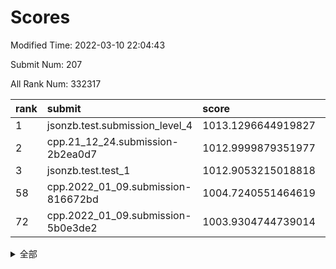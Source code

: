 # Scores

Modified Time: 2022-03-10 22:04:43

Submit Num: 207

All Rank Num: 332317

| rank |               submit               |       score        |       sigma        | pk_num |
| :--- | :--------------------------------- | :----------------- | :----------------- | :----- |
| 1    | jsonzb.test.submission_level_4     | 1013.1296644919827 | 0.8041068554235423 | 6425   |
| 2    | cpp.21_12_24.submission-2b2ea0d7   | 1012.9999879351977 | 0.8298592131070127 | 6424   |
| 3    | jsonzb.test.test_1                 | 1012.9053215018818 | 0.8134074090110937 | 6419   |
| 58   | cpp.2022_01_09.submission-816672bd | 1004.7240551464619 | 0.7242828885206638 | 6421   |
| 72   | cpp.2022_01_09.submission-5b0e3de2 | 1003.9304744739014 | 0.7143078680803521 | 6415   |


<details>
<summary>全部</summary>

| rank |                 submit                 |       score        |       sigma        | pk_num |
| :--- | :------------------------------------- | :----------------- | :----------------- | :----- |
| 1    | jsonzb.test.submission_level_4         | 1013.1296644919827 | 0.8041068554235423 | 6425   |
| 2    | cpp.21_12_24.submission-2b2ea0d7       | 1012.9999879351977 | 0.8298592131070127 | 6424   |
| 3    | jsonzb.test.test_1                     | 1012.9053215018818 | 0.8134074090110937 | 6419   |
| 4    | gobigger.level_3.submission_level_3_41 | 1011.401718356037  | 0.7806428093284319 | 6420   |
| 5    | gobigger.level_3.submission_level_3_17 | 1011.3986523466572 | 0.7857618566729863 | 6423   |
| 6    | gobigger.level_3.submission_level_3_45 | 1011.2829733187376 | 0.7670022158396398 | 6419   |
| 7    | gobigger.level_3.submission_level_3_6  | 1011.1801974408645 | 0.7719311453706048 | 6424   |
| 8    | gobigger.level_3.submission_level_3_46 | 1010.9328759781071 | 0.7639831933015784 | 6421   |
| 9    | gobigger.level_3.submission_level_3_14 | 1010.7421531996109 | 0.7538242738821976 | 6420   |
| 10   | gobigger.level_3.submission_level_3_4  | 1010.6194374593972 | 0.7691730396298891 | 6420   |
| 11   | gobigger.level_3.submission_level_3_1  | 1010.5928394456745 | 0.7806692411841799 | 6413   |
| 12   | gobigger.level_3.submission_level_3_42 | 1010.5683931352289 | 0.7661492136001261 | 6424   |
| 13   | gobigger.level_3.submission_level_3_43 | 1010.5618942551466 | 0.7664388433463647 | 6429   |
| 14   | gobigger.level_3.submission_level_3_0  | 1010.5525018028454 | 0.7625755583683124 | 6421   |
| 15   | gobigger.level_3.submission_level_3_12 | 1010.4627307328715 | 0.7670570756506113 | 6424   |
| 16   | gobigger.level_3.submission_level_3_22 | 1010.4623079005939 | 0.7551954802218264 | 6426   |
| 17   | gobigger.level_3.submission_level_3_11 | 1010.4619673457702 | 0.750837352818266  | 6425   |
| 18   | gobigger.level_3.submission_level_3_38 | 1010.4537367553243 | 0.7481016559916123 | 6425   |
| 19   | gobigger.level_3.submission_level_3_13 | 1010.4353128119508 | 0.7687679469616224 | 6425   |
| 20   | gobigger.level_3.submission_level_3_48 | 1010.4220017521469 | 0.7627475213920015 | 6421   |
| 21   | gobigger.level_3.submission_level_3_49 | 1010.4168186740922 | 0.7808099231028388 | 6422   |
| 22   | gobigger.level_3.submission_level_3_16 | 1010.2849662118215 | 0.7404855874564072 | 6422   |
| 23   | gobigger.level_3.submission_level_3_39 | 1010.2764715192532 | 0.7664114174493973 | 6424   |
| 24   | gobigger.level_3.submission_level_3_8  | 1010.2313826735518 | 0.7384454267089852 | 6423   |
| 25   | gobigger.level_3.submission_level_3_44 | 1010.2171816260119 | 0.7414177291940331 | 6419   |
| 26   | gobigger.level_3.submission_level_3_37 | 1010.1283732116538 | 0.7837626919625084 | 6424   |
| 27   | gobigger.level_3.submission_level_3_36 | 1010.1017961054703 | 0.7675632149868197 | 6419   |
| 28   | gobigger.level_3.submission_level_3_19 | 1010.0554622032156 | 0.7355717612745859 | 6422   |
| 29   | gobigger.level_3.submission_level_3_10 | 1010.0010101826531 | 0.7549801537956226 | 6423   |
| 30   | gobigger.level_3.submission_level_3_26 | 1009.938642672424  | 0.7669900203006136 | 6419   |
| 31   | gobigger.level_3.submission_level_3_28 | 1009.9335083496123 | 0.7657789561079669 | 6421   |
| 32   | gobigger.level_3.submission_level_3_32 | 1009.8885725366728 | 0.7337460115529546 | 6416   |
| 33   | gobigger.level_3.submission_level_3_23 | 1009.8737843620485 | 0.7620758872126234 | 6423   |
| 34   | gobigger.level_3.submission_level_3_31 | 1009.8324957795409 | 0.7438494504361698 | 6424   |
| 35   | gobigger.level_3.submission_level_3_30 | 1009.8121247248771 | 0.758541723682588  | 6421   |
| 36   | gobigger.level_3.submission_level_3_35 | 1009.7444135808665 | 0.728920355966842  | 6422   |
| 37   | gobigger.level_3.submission_level_3_25 | 1009.6796718093985 | 0.7767681376028064 | 6421   |
| 38   | gobigger.level_3.submission_level_3_34 | 1009.6486401921029 | 0.7689864120208664 | 6421   |
| 39   | gobigger.level_3.submission_level_3_2  | 1009.6457833395216 | 0.768990109671308  | 6419   |
| 40   | gobigger.level_3.submission_level_3_7  | 1009.5911786881395 | 0.7492408493038465 | 6423   |
| 41   | gobigger.level_3.submission_level_3_24 | 1009.5690763633892 | 0.7490815816569882 | 6423   |
| 42   | gobigger.level_3.submission_level_3_5  | 1009.4248954059127 | 0.7487452586671494 | 6417   |
| 43   | gobigger.level_3.submission_level_3_29 | 1009.3524807184335 | 0.7573351691024754 | 6421   |
| 44   | gobigger.level_3.submission_level_3_33 | 1009.3264593492131 | 0.7354684267236046 | 6422   |
| 45   | gobigger.level_3.submission_level_3_21 | 1009.3230023880919 | 0.7501614496413339 | 6421   |
| 46   | gobigger.level_3.submission_level_3_9  | 1009.1617122560582 | 0.7557324869130231 | 6419   |
| 47   | gobigger.level_3.submission_level_3_3  | 1009.0247025103378 | 0.7396182337020267 | 6421   |
| 48   | gobigger.level_3.submission_level_3_15 | 1008.9887544101821 | 0.7491025355916141 | 6423   |
| 49   | gobigger.level_3.submission_level_3_40 | 1008.9364241557894 | 0.7638375798579803 | 6417   |
| 50   | gobigger.level_3.submission_level_3_27 | 1008.5421479161085 | 0.7645018881297596 | 6421   |
| 51   | gobigger.level_3.submission_level_3_18 | 1008.4728630148182 | 0.7515693836486634 | 6416   |
| 52   | gobigger.level_3.submission_level_3_47 | 1008.4626023084343 | 0.7400186496148575 | 6427   |
| 53   | gobigger.level_3.submission_level_3_20 | 1008.4440521463472 | 0.7518752719259261 | 6421   |
| 54   | gobigger.level_1.submission_level_1_19 | 1005.2364460979126 | 0.7270427685439941 | 6423   |
| 55   | gobigger.level_1.submission_level_1_26 | 1004.9811776561378 | 0.7134495349582498 | 6418   |
| 56   | gobigger.level_1.submission_level_1_46 | 1004.8934747302495 | 0.7340207638611586 | 6422   |
| 57   | gobigger.level_1.submission_level_1_29 | 1004.8741912498783 | 0.7177327365430242 | 6423   |
| 58   | cpp.2022_01_09.submission-816672bd     | 1004.7240551464619 | 0.7242828885206638 | 6421   |
| 59   | gobigger.level_1.submission_level_1_2  | 1004.5307765880357 | 0.7407258826310507 | 6428   |
| 60   | gobigger.level_1.submission_level_1_6  | 1004.4266465029314 | 0.7127633946626506 | 6427   |
| 61   | gobigger.level_1.submission_level_1_17 | 1004.3905504630753 | 0.7197646768328814 | 6422   |
| 62   | gobigger.level_1.submission_level_1_37 | 1004.2959933286364 | 0.7131129694305309 | 6426   |
| 63   | gobigger.level_1.submission_level_1_32 | 1004.2578880145995 | 0.723730311474412  | 6421   |
| 64   | gobigger.level_1.submission_level_1_31 | 1004.2354611865817 | 0.723053372123864  | 6424   |
| 65   | gobigger.level_1.submission_level_1_18 | 1004.2345757824556 | 0.7277350447268727 | 6425   |
| 66   | gobigger.level_1.submission_level_1_39 | 1004.1817830977853 | 0.7187160757812611 | 6420   |
| 67   | gobigger.level_1.submission_level_1_16 | 1004.1651200717631 | 0.7270348640496517 | 6424   |
| 68   | gobigger.level_1.submission_level_1_15 | 1004.1480832943128 | 0.7239197309682474 | 6420   |
| 69   | gobigger.level_1.submission_level_1_9  | 1004.1097872258357 | 0.7235318121450555 | 6421   |
| 70   | gobigger.level_1.submission_level_1_11 | 1004.0725132087346 | 0.7174275435946472 | 6420   |
| 71   | gobigger.level_1.submission_level_1_12 | 1004.0382787299512 | 0.723310475525303  | 6422   |
| 72   | cpp.2022_01_09.submission-5b0e3de2     | 1003.9304744739014 | 0.7143078680803521 | 6415   |
| 73   | gobigger.level_1.submission_level_1_48 | 1003.8239445530618 | 0.7125797504102738 | 6418   |
| 74   | gobigger.level_1.submission_level_1_44 | 1003.8029485159457 | 0.721633161278699  | 6421   |
| 75   | gobigger.level_1.submission_level_1_30 | 1003.7373016354695 | 0.7171810471662021 | 6418   |
| 76   | gobigger.level_1.submission_level_1_7  | 1003.646962589992  | 0.7117260026988578 | 6420   |
| 77   | gobigger.level_1.submission_level_1_20 | 1003.5546149397444 | 0.7236913301882927 | 6417   |
| 78   | gobigger.level_1.submission_level_1_45 | 1003.5178121325879 | 0.7132217656002764 | 6418   |
| 79   | gobigger.level_1.submission_level_1_27 | 1003.4656564347229 | 0.7161449069311338 | 6421   |
| 80   | gobigger.level_1.submission_level_1_49 | 1003.4253362305583 | 0.7181487823228736 | 6422   |
| 81   | gobigger.level_1.submission_level_1_4  | 1003.357064921075  | 0.7100913286567463 | 6428   |
| 82   | gobigger.level_1.submission_level_1_14 | 1003.3424985514124 | 0.7222607536969647 | 6428   |
| 83   | gobigger.level_1.submission_level_1_3  | 1003.3036750355134 | 0.7204135431990039 | 6420   |
| 84   | gobigger.level_1.submission_level_1_36 | 1003.2990844057497 | 0.7275068287523228 | 6421   |
| 85   | gobigger.level_1.submission_level_1_21 | 1003.2803630177882 | 0.7172803237479903 | 6425   |
| 86   | gobigger.level_1.submission_level_1_35 | 1003.243499731179  | 0.7176891830513252 | 6427   |
| 87   | gobigger.level_1.submission_level_1_25 | 1003.2218705382735 | 0.721780528263091  | 6418   |
| 88   | gobigger.level_1.submission_level_1_8  | 1003.2140556321533 | 0.7201794291933776 | 6420   |
| 89   | gobigger.level_1.submission_level_1_13 | 1003.1719233336415 | 0.7112639141678062 | 6421   |
| 90   | gobigger.level_1.submission_level_1_34 | 1003.1596268816268 | 0.7065265454456655 | 6419   |
| 91   | gobigger.level_1.submission_level_1_28 | 1003.1229042204548 | 0.7062800818152362 | 6421   |
| 92   | gobigger.level_1.submission_level_1_5  | 1003.1079738406365 | 0.7198444687175137 | 6420   |
| 93   | gobigger.level_1.submission_level_1_43 | 1003.0552489708665 | 0.7174385495481368 | 6424   |
| 94   | gobigger.level_1.submission_level_1_33 | 1002.9958988334738 | 0.724199048798096  | 6419   |
| 95   | gobigger.level_1.submission_level_1_42 | 1002.8643505314348 | 0.7127821739644924 | 6424   |
| 96   | gobigger.level_1.submission_level_1_38 | 1002.798907595616  | 0.7179907262401488 | 6424   |
| 97   | gobigger.level_1.submission_level_1_40 | 1002.7798709095492 | 0.7082794387868927 | 6423   |
| 98   | gobigger.level_1.submission_level_1_23 | 1002.6476505200068 | 0.708992554898438  | 6418   |
| 99   | gobigger.level_1.submission_level_1_24 | 1002.4855639356089 | 0.7145952115031361 | 6424   |
| 100  | gobigger.level_1.submission_level_1_0  | 1002.3706909977234 | 0.715761731768147  | 6423   |
| 101  | gobigger.level_1.submission_level_1_22 | 1002.3020613852591 | 0.7229906234653115 | 6418   |
| 102  | gobigger.level_1.submission_level_1_1  | 1002.2785078192076 | 0.717751183840075  | 6424   |
| 103  | gobigger.level_1.submission_level_1_41 | 1002.2298470637879 | 0.7085861108369689 | 6419   |
| 104  | gobigger.level_1.submission_level_1_10 | 1002.0232626019064 | 0.7145231604329241 | 6423   |
| 105  | gobigger.level_1.submission_level_1_47 | 1001.9991159774137 | 0.7239173243629083 | 6424   |
| 106  | gobigger.random.submission_random_46   | 997.5818207577088  | 0.7072143199883261 | 6425   |
| 107  | gobigger.random.submission_random_15   | 997.3871084296592  | 0.7087257116392615 | 6420   |
| 108  | gobigger.random.submission_random_33   | 997.2129924750379  | 0.7149182918847495 | 6420   |
| 109  | gobigger.random.submission_random_48   | 997.055687242488   | 0.7088751724343677 | 6420   |
| 110  | gobigger.random.submission_random_49   | 997.0122024604136  | 0.7229611841224628 | 6423   |
| 111  | gobigger.random.submission_random_43   | 996.951985771954   | 0.7016789275455594 | 6419   |
| 112  | gobigger.random.submission_random_30   | 996.7705337749527  | 0.7203250501276809 | 6421   |
| 113  | gobigger.random.submission_random_25   | 996.6970070603219  | 0.711299116298087  | 6419   |
| 114  | gobigger.random.submission_random_11   | 996.5620478214314  | 0.7222873377606781 | 6422   |
| 115  | gobigger.random.submission_random_31   | 996.5393765797481  | 0.7014535038520116 | 6425   |
| 116  | gobigger.random.submission_random_22   | 996.3615779504855  | 0.7082218744450359 | 6422   |
| 117  | gobigger.random.submission_random_24   | 996.269480144332   | 0.7177186522434214 | 6420   |
| 118  | gobigger.random.submission_random_5    | 996.2336103843652  | 0.715363482885755  | 6420   |
| 119  | gobigger.random.submission_random_23   | 996.2286271224275  | 0.7140132177986394 | 6423   |
| 120  | gobigger.random.submission_random_29   | 996.2022038189317  | 0.7123693545017356 | 6422   |
| 121  | gobigger.random.submission_random_8    | 996.1363649509118  | 0.7133980943029151 | 6422   |
| 122  | gobigger.random.submission_random_2    | 996.0773509045484  | 0.7051551730754113 | 6420   |
| 123  | gobigger.random.submission_random_6    | 996.0124539537122  | 0.7089996633084293 | 6423   |
| 124  | gobigger.random.submission_random_17   | 996.0116925385981  | 0.7130491561850972 | 6418   |
| 125  | gobigger.random.submission_random_47   | 995.9867957587295  | 0.7183156603576274 | 6421   |
| 126  | gobigger.random.submission_random_13   | 995.984306369384   | 0.7154403232343781 | 6423   |
| 127  | gobigger.random.submission_random_12   | 995.9826407993194  | 0.712139197783136  | 6421   |
| 128  | gobigger.random.submission_random_41   | 995.9791702846888  | 0.7120389125045014 | 6422   |
| 129  | gobigger.random.submission_random_19   | 995.9737623274094  | 0.7078018133997133 | 6418   |
| 130  | gobigger.random.submission_random_44   | 995.9456235751543  | 0.7120473943971224 | 6422   |
| 131  | gobigger.random.submission_random_42   | 995.9265451406884  | 0.7139721975196464 | 6424   |
| 132  | gobigger.random.submission_random_32   | 995.8922236407404  | 0.723179247732672  | 6416   |
| 133  | gobigger.random.submission_random_36   | 995.827912384872   | 0.7212863314495661 | 6422   |
| 134  | gobigger.random.submission_random_0    | 995.7978133027968  | 0.6977701426419624 | 6423   |
| 135  | gobigger.random.submission_random_26   | 995.7797245433776  | 0.7122720008827103 | 6418   |
| 136  | gobigger.random.submission_random_14   | 995.7786410947407  | 0.7215935823278521 | 6420   |
| 137  | gobigger.random.submission_random_21   | 995.7661826430324  | 0.7144404168055623 | 6424   |
| 138  | gobigger.random.submission_random_35   | 995.7581411001653  | 0.7115585347717278 | 6425   |
| 139  | gobigger.random.submission_random_9    | 995.7567871061824  | 0.6951286399727812 | 6419   |
| 140  | gobigger.random.submission_random_37   | 995.7066177524745  | 0.7096182674309408 | 6421   |
| 141  | gobigger.random.submission_random_34   | 995.6435739591599  | 0.7082474456360189 | 6421   |
| 142  | gobigger.random.submission_random_18   | 995.626472456873   | 0.7204418810053682 | 6427   |
| 143  | gobigger.random.submission_random_16   | 995.606487252049   | 0.7172227417068611 | 6421   |
| 144  | gobigger.random.submission_random_7    | 995.6053673030336  | 0.7206115250438277 | 6421   |
| 145  | gobigger.random.submission_random_1    | 995.5603874837726  | 0.7212559368382127 | 6419   |
| 146  | gobigger.random.submission_random_45   | 995.5184052939717  | 0.698525092488696  | 6418   |
| 147  | gobigger.random.submission_random_4    | 995.4060114455732  | 0.7000853777850047 | 6414   |
| 148  | gobigger.random.submission_random_27   | 995.3764278109969  | 0.7177388749965383 | 6424   |
| 149  | gobigger.random.submission_random_38   | 995.316957045412   | 0.7235295170543835 | 6425   |
| 150  | gobigger.random.submission_random_40   | 995.2709029644235  | 0.7040223938003463 | 6421   |
| 151  | gobigger.random.submission_random_10   | 995.2518649509052  | 0.7210698598399471 | 6422   |
| 152  | gobigger.random.submission_random_39   | 995.1453163647566  | 0.7224542623655094 | 6419   |
| 153  | gobigger.random.submission_random_20   | 995.0528784197854  | 0.7186710342542293 | 6422   |
| 154  | gobigger.random.submission_random_28   | 994.688663336594   | 0.7120009067181867 | 6424   |
| 155  | gobigger.random.submission_random_3    | 994.430418891002   | 0.7085150890047235 | 6427   |
| 156  | gobigger.level_2.submission_level_2_9  | 993.8959008810738  | 0.7380478044332609 | 6426   |
| 157  | gobigger.level_2.submission_level_2_18 | 993.4893321752371  | 0.7335892193640629 | 6422   |
| 158  | gobigger.level_2.submission_level_2_3  | 993.060047348011   | 0.7540587389932673 | 6419   |
| 159  | gobigger.level_2.submission_level_2_10 | 993.0488107659869  | 0.7443680494428748 | 6425   |
| 160  | gobigger.level_2.submission_level_2_20 | 992.9578614317116  | 0.7393474846152644 | 6419   |
| 161  | gobigger.level_2.submission_level_2_30 | 992.8916019367712  | 0.7449417798633939 | 6420   |
| 162  | gobigger.level_2.submission_level_2_41 | 992.6520804490445  | 0.7331283614877898 | 6417   |
| 163  | gobigger.level_2.submission_level_2_19 | 992.6208254783573  | 0.7428353993797301 | 6421   |
| 164  | gobigger.level_2.submission_level_2_28 | 992.5708652046077  | 0.745707784340305  | 6422   |
| 165  | gobigger.level_2.submission_level_2_5  | 992.5615929082932  | 0.7548082760213297 | 6417   |
| 166  | gobigger.level_2.submission_level_2_48 | 992.5388845254204  | 0.7566494614200313 | 6421   |
| 167  | gobigger.level_2.submission_level_2_33 | 992.5333984483862  | 0.7381711139941344 | 6423   |
| 168  | gobigger.level_2.submission_level_2_45 | 992.4639465151968  | 0.7541993213283453 | 6426   |
| 169  | gobigger.level_2.submission_level_2_12 | 992.4591985765077  | 0.745668387710421  | 6424   |
| 170  | gobigger.level_2.submission_level_2_40 | 992.4450086287195  | 0.7431489726148585 | 6421   |
| 171  | gobigger.level_2.submission_level_2_31 | 992.3312239122567  | 0.7249914756714537 | 6422   |
| 172  | gobigger.level_2.submission_level_2_36 | 992.3236543690157  | 0.7653725452517899 | 6424   |
| 173  | gobigger.level_2.submission_level_2_1  | 992.2704763809177  | 0.753097105336052  | 6419   |
| 174  | gobigger.level_2.submission_level_2_8  | 992.13593638432    | 0.7342468233000048 | 6424   |
| 175  | gobigger.level_2.submission_level_2_15 | 992.1214742960007  | 0.7471813336139294 | 6422   |
| 176  | gobigger.level_2.submission_level_2_2  | 992.0875406435297  | 0.7289159225392454 | 6422   |
| 177  | gobigger.level_2.submission_level_2_27 | 992.0679137315784  | 0.7519971275205358 | 6423   |
| 178  | gobigger.level_2.submission_level_2_39 | 992.0614019373678  | 0.754603951626682  | 6423   |
| 179  | gobigger.level_2.submission_level_2_43 | 991.9612527462498  | 0.7500457789297649 | 6414   |
| 180  | gobigger.level_2.submission_level_2_35 | 991.908576157646   | 0.7591459506256701 | 6425   |
| 181  | gobigger.level_2.submission_level_2_11 | 991.843119001887   | 0.7377990331389698 | 6420   |
| 182  | gobigger.level_2.submission_level_2_49 | 991.8335640962779  | 0.7486768308982695 | 6426   |
| 183  | gobigger.level_2.submission_level_2_21 | 991.8112265241483  | 0.7858571672720488 | 6419   |
| 184  | gobigger.level_2.submission_level_2_13 | 991.7660783554932  | 0.7511228580253705 | 6424   |
| 185  | gobigger.level_2.submission_level_2_24 | 991.7080606013252  | 0.7443216883424064 | 6423   |
| 186  | gobigger.level_2.submission_level_2_0  | 991.6952455372455  | 0.7935057719992931 | 6415   |
| 187  | gobigger.level_2.submission_level_2_17 | 991.6158551872257  | 0.7598704893169267 | 6420   |
| 188  | gobigger.level_2.submission_level_2_38 | 991.5998969848415  | 0.7777459165368195 | 6422   |
| 189  | gobigger.level_2.submission_level_2_47 | 991.5319469432627  | 0.7469640087395529 | 6422   |
| 190  | gobigger.level_2.submission_level_2_32 | 991.4507465574994  | 0.7472144290371084 | 6421   |
| 191  | gobigger.level_2.submission_level_2_7  | 991.3158249096799  | 0.7389675562439219 | 6425   |
| 192  | gobigger.level_2.submission_level_2_37 | 991.3065925123661  | 0.7630195115681296 | 6426   |
| 193  | gobigger.level_2.submission_level_2_25 | 991.2031911648954  | 0.7602165509115314 | 6418   |
| 194  | gobigger.level_2.submission_level_2_26 | 991.1210296417742  | 0.7402982235027107 | 6421   |
| 195  | gobigger.level_2.submission_level_2_4  | 991.0880397810621  | 0.7685507487686756 | 6423   |
| 196  | gobigger.level_2.submission_level_2_23 | 991.0778549156078  | 0.7606193544855289 | 6421   |
| 197  | gobigger.level_2.submission_level_2_42 | 991.0415146978429  | 0.7577785847023817 | 6421   |
| 198  | gobigger.level_2.submission_level_2_34 | 991.0377951126878  | 0.7523684267992665 | 6423   |
| 199  | gobigger.level_2.submission_level_2_6  | 991.0225168747351  | 0.758984746075121  | 6423   |
| 200  | gobigger.level_2.submission_level_2_46 | 990.9672862628676  | 0.7585147150681224 | 6422   |
| 201  | gobigger.level_2.submission_level_2_14 | 990.941625482707   | 0.760535929872182  | 6422   |
| 202  | gobigger.level_2.submission_level_2_44 | 990.8582962479554  | 0.7558149011673236 | 6424   |
| 203  | gobigger.level_2.submission_level_2_16 | 990.8426039249697  | 0.7505522722351323 | 6417   |
| 204  | gobigger.level_2.submission_level_2_22 | 990.746179056034   | 0.748899169003051  | 6424   |
| 205  | gobigger.level_2.submission_level_2_29 | 990.4046715769264  | 0.7753794536404216 | 6420   |
| 206  | gobigger.none.submission_none_0        | 977.2836449558367  | 1.2893149102327657 | 6422   |
| 207  | gobigger.none.submission_none_1        | 976.2537223086434  | 1.3688052377210447 | 6421   |

</details>